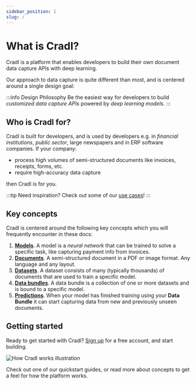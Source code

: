 ```yaml
---
sidebar_position: 1
slug: /
---
```


# What is Cradl?

Cradl is a platform that enables developers to build their own document data capture APIs with deep learning.

Our approach to data capture is quite different than most, and is centered around a single design goal:

:::info Design Philosophy
Be the easiest way for developers to build _customized data capture APIs_ powered by _deep learning models_.
:::

## Who is Cradl for?

Cradl is built for developers, and is used by developers e.g. in _financial institutions_, _public sector_, large newspapers and in ERP software companies. If your company:

* process high volumes of semi-structured documents like invoices, receipts, forms, etc.
* require high-accuracy data capture

then Cradl is for you.

:::tip Need inspiration?
Check out some of our [use cases](/use-cases)!
:::


## Key concepts
Cradl is centered around the following key concepts which you will frequently encounter in these docs:

1. [**Models**](/concepts/models). A model is a _neural network_ that can be trained to solve a specific task, like capturing payment info from invoices.
2. [**Documents**](/concepts/documents). A semi-structured document in a PDF or image format. Any language and any layout.
3. [**Datasets**](/concepts/datasets). A dataset consists of many (typically thousands) of documents that are used to train a specific model. 
4. [**Data bundles**](/concepts/training-data). A data bundle is a collection of one or more datasets and is bound to a specific model.
5. [**Predictions**](/concepts/predictions). When your model has finished training using your **Data Bundle** it can start capturing data from new and previously unseen documents.

## Getting started
Ready to get started with Cradl? [Sign up](https://app.cradl.ai/signup) for a free account, and start building.

![How Cradl works illustration](/img/how-cradl-works.png)

Check out one of our quickstart guides, or read more about concepts to get a feel for how the platform works.